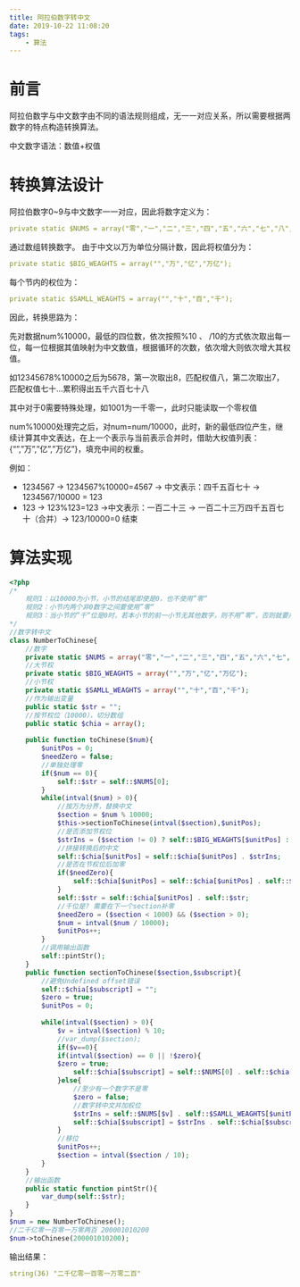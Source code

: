 ```yaml
---
title: 阿拉伯数字转中文
date: 2019-10-22 11:08:20
tags:
    - 算法
---
```

前言
==
阿拉伯数字与中文数字由不同的语法规则组成，无一一对应关系，所以需要根据两数字的特点构造转换算法。

中文数字语法：数值+权值

转换算法设计
==
阿拉伯数字0~9与中文数字一一对应，因此将数字定义为：
```yaml
private static $NUMS = array("零","一","二","三","四","五","六","七","八","九");
```
通过数组转换数字。
由于中文以万为单位分隔计数，因此将权值分为：
```yaml
private static $BIG_WEAGHTS = array("","万","亿","万亿");
```
每个节内的权位为：
```yaml
private static $SAMLL_WEAGHTS = array("","十","百","千");
```
因此，转换思路为：

先对数据num%10000，最低的四位数，依次按照%10 、 /10的方式依次取出每一位，每一位根据其值映射为中文数值，根据循环的次数，依次增大则依次增大其权值。

如12345678%10000之后为5678，第一次取出8，匹配权值八，第二次取出7，匹配权值七十…累积得出五千六百七十八

其中对于0需要特殊处理，如1001为一千零一，此时只能读取一个零权值

num%10000处理完之后，对num=num/10000，此时，新的最低四位产生，继续计算其中文表达，在上一个表示与当前表示合并时，借助大权值列表：{“”,”万”,”亿”,”万亿”}，填充中间的权重。

例如：
- 1234567 -> 1234567%10000=4567 -> 中文表示：四千五百七十 -> 1234567/10000 = 123
- 123 -> 123%123=123 ->中文表示：一百二十三 -> 一百二十三万四千五百七十（合并）-> 123/10000=0 结束

算法实现
==
```php
<?php
/*
    规则1：以10000为小节，小节的结尾即使是0，也不使用”零“
    规则2：小节内两个非0数字之间要使用”零“
    规则3：当小节的”千“位是0时，若本小节的前一小节无其他数字，则不用”零“，否则就要用”零“
*/
//数字转中文
class NumberToChinese{
    //数字
    private static $NUMS = array("零","一","二","三","四","五","六","七","八","九");
    //大节权
    private static $BIG_WEAGHTS = array("","万","亿","万亿");
    //小节权
    private static $SAMLL_WEAGHTS = array("","十","百","千");
    //作为输出变量
    public static $str = "";
    //按节权位（10000），切分数组
    public static $chia = array();
    
    public function toChinese($num){
        $unitPos = 0;
        $needZero = false;
        //单独处理零
        if($num == 0){
            self::$str = self::$NUMS[0];
        }
        while(intval($num) > 0){
            //按万为分界，替换中文
            $section = $num % 10000; 
            $this->sectionToChinese(intval($section),$unitPos);
            //是否添加节权位
            $strIns = ($section != 0) ? self::$BIG_WEAGHTS[$unitPos] : self::$BIG_WEAGHTS[0];
            //拼接转换后的中文
            self::$chia[$unitPos] = self::$chia[$unitPos] . $strIns;
            //是否在节权位后加零
            if($needZero){  
                self::$chia[$unitPos] = self::$chia[$unitPos] . self::$NUMS[0];
            }
            self::$str = self::$chia[$unitPos] . self::$str;
            //千位是? 需要在下一个section补零
            $needZero = ($section < 1000) && ($section > 0);
            $num = intval($num / 10000);
            $unitPos++;
        }
        //调用输出函数
        self::pintStr(); 
    }
    public function sectionToChinese($section,$subscript){
        //避免Undefined offset错误
        self::$chia[$subscript] = ""; 
        $zero = true;
        $unitPos = 0;
        
        while(intval($section) > 0){
            $v = intval($section) % 10;
            //var_dump($section);
            if($v==0){
            if(intval($section) == 0 || !$zero){
            $zero = true;
                self::$chia[$subscript] = self::$NUMS[0] . self::$chia[$subscript];
            }else{
                //至少有一个数字不是零
                $zero = false;
                //数字转中文并加权位
                $strIns = self::$NUMS[$v] . self::$SAMLL_WEAGHTS[$unitPos];
                self::$chia[$subscript] = $strIns . self::$chia[$subscript];
            }
            //移位
            $unitPos++;
            $section = intval($section / 10);
        }
    }
    //输出函数
    public static function pintStr(){
        var_dump(self::$str);
    }
}
$num = new NumberToChinese();
//二千亿零一百零一万零两百 200001010200
$num->toChinese(200001010200);

```

输出结果：
```yaml
string(36) "二千亿零一百零一万零二百"
```
